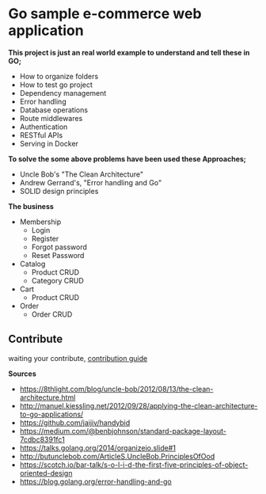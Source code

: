 # Go sample e-commerce web application

**This project is just an real world example to understand and tell these in GO;**

- How to organize folders
- How to test go project
- Dependency management
- Error handling
- Database operations
- Route middlewares
- Authentication
- RESTful APIs
- Serving in Docker

**To solve the some above problems have been used these Approaches;**

- Uncle Bob's "The Clean Architecture" 
- Andrew Gerrand's, "Error handling and Go" 
- SOLID design principles

**The business**

- Membership
  - Login
  - Register
  - Forgot password
  - Reset Password
- Catalog
  - Product CRUD
  - Category CRUD
- Cart
  - Product CRUD
- Order
  - Order CRUD

## Contribute

waiting your contribute, [contribution guide](https://github.com/alioygur/gocart/blob/master/contributing.md)

**Sources**

- https://8thlight.com/blog/uncle-bob/2012/08/13/the-clean-architecture.html
- http://manuel.kiessling.net/2012/09/28/applying-the-clean-architecture-to-go-applications/
- https://github.com/jaijiv/handybid
- https://medium.com/@benbjohnson/standard-package-layout-7cdbc8391fc1
- https://talks.golang.org/2014/organizeio.slide#1
- http://butunclebob.com/ArticleS.UncleBob.PrinciplesOfOod
- https://scotch.io/bar-talk/s-o-l-i-d-the-first-five-principles-of-object-oriented-design
- https://blog.golang.org/error-handling-and-go
